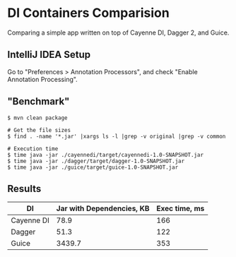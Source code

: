 # DI Containers Comparision

Comparing a simple app written on top of Cayenne DI, Dagger 2, and
Guice.

## IntelliJ IDEA Setup

Go to "Preferences > Annotation Processors", and check "Enable Annotation
Processing".

## "Benchmark"

```
$ mvn clean package

# Get the file sizes
$ find . -name '*.jar' |xargs ls -l |grep -v original |grep -v common

# Execution time
$ time java -jar ./cayennedi/target/cayennedi-1.0-SNAPSHOT.jar
$ time java -jar ./dagger/target/dagger-1.0-SNAPSHOT.jar
$ time java -jar ./guice/target/guice-1.0-SNAPSHOT.jar
```

## Results

|DI|Jar with Dependencies, KB|Exec time, ms|
|----|-----|-----|
|Cayenne DI|78.9|166|
|Dagger| 51.3|122|
|Guice|3439.7|353|
